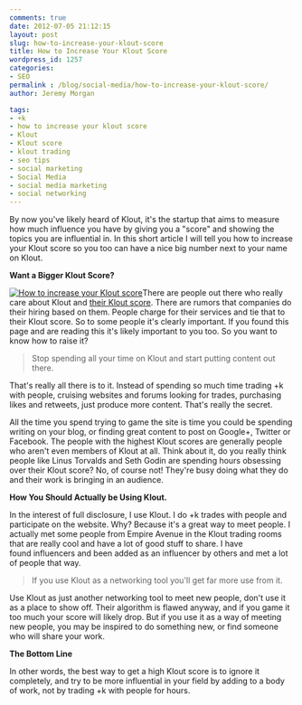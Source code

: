 ```yaml
---
comments: true
date: 2012-07-05 21:12:15
layout: post
slug: how-to-increase-your-klout-score
title: How to Increase Your Klout Score
wordpress_id: 1257
categories:
- SEO
permalink : /blog/social-media/how-to-increase-your-klout-score/
author: Jeremy Morgan

tags:
- +k
- how to increase your klout score
- Klout
- Klout score
- klout trading
- seo tips
- social marketing
- Social Media
- social media marketing
- social networking
---
```


By now you've likely heard of Klout, it's the startup that aims to measure how much influence you have by giving you a "score" and showing the topics you are influential in. In this short article I will tell you how to increase your Klout score so you too can have a nice big number next to your name on Klout.

<!-- more -->
**Want a Bigger Klout Score?**

[![How to increase your Klout score](http://jeremymorgan.s3.amazonaws.com/wp-content/uploads/2012/07/klout-big.png)](http://jeremymorgan.s3.amazonaws.com/wp-content/uploads/2012/07/klout-big.png)There are people out there who really care about Klout and [their Klout score](http://klout.com/#/jeremycmorgan). There are rumors that companies do their hiring based on them. People charge for their services and tie that to their Klout score. So to some people it's clearly important. If you found this page and are reading this it's likely important to you too. So you want to know how to raise it?


> Stop spending all your time on Klout and start putting content out there.


That's really all there is to it. Instead of spending so much time trading +k with people, cruising websites and forums looking for trades, purchasing likes and retweets, just produce more content. That's really the secret.

All the time you spend trying to game the site is time you could be spending writing on your blog, or finding great content to post on Google+, Twitter or Facebook. The people with the highest Klout scores are generally people who aren't even members of Klout at all. Think about it, do you really think people like Linus Torvalds and Seth Godin are spending hours obsessing over their Klout score? No, of course not! They're busy doing what they do and their work is bringing in an audience.

**How You Should Actually be Using Klout.**

In the interest of full disclosure, I use Klout. I do +k trades with people and participate on the website. Why? Because it's a great way to meet people. I actually met some people from Empire Avenue in the Klout trading rooms that are really cool and have a lot of good stuff to share. I have found influencers and been added as an influencer by others and met a lot of people that way.


> If you use Klout as a networking tool you'll get far more use from it.


Use Klout as just another networking tool to meet new people, don't use it as a place to show off. Their algorithm is flawed anyway, and if you game it too much your score will likely drop. But if you use it as a way of meeting new people, you may be inspired to do something new, or find someone who will share your work.

**The Bottom Line**

In other words, the best way to get a high Klout score is to ignore it completely, and try to be more influential in your field by adding to a body of work, not by trading +k with people for hours.



